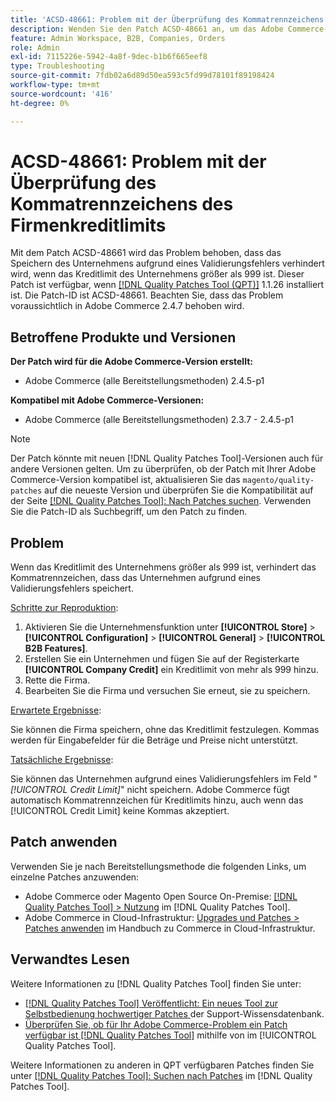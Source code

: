 ```yaml
---
title: 'ACSD-48661: Problem mit der Überprüfung des Kommatrennzeichens des Firmenkreditlimits'
description: Wenden Sie den Patch ACSD-48661 an, um das Adobe Commerce-Problem zu beheben, bei dem das Firmenkreditlimit größer als 999 ist und das Kommatrennzeichen aufgrund eines Validierungsfehlers das Speichern des Unternehmens verhindert.
feature: Admin Workspace, B2B, Companies, Orders
role: Admin
exl-id: 7115226e-5942-4a8f-9dec-b1b6f665eef8
type: Troubleshooting
source-git-commit: 7fdb02a6d89d50ea593c5fd99d78101f89198424
workflow-type: tm+mt
source-wordcount: '416'
ht-degree: 0%

---
```


# ACSD-48661: Problem mit der Überprüfung des Kommatrennzeichens des Firmenkreditlimits

Mit dem Patch ACSD-48661 wird das Problem behoben, dass das Speichern des Unternehmens aufgrund eines Validierungsfehlers verhindert wird, wenn das Kreditlimit des Unternehmens größer als 999 ist. Dieser Patch ist verfügbar, wenn [[!DNL Quality Patches Tool (QPT)]](https://experienceleague.adobe.com/de/docs/commerce-operations/tools/quality-patches-tool/quality-patches-tool-to-self-serve-quality-patches) 1.1.26 installiert ist. Die Patch-ID ist ACSD-48661. Beachten Sie, dass das Problem voraussichtlich in Adobe Commerce 2.4.7 behoben wird.

## Betroffene Produkte und Versionen

**Der Patch wird für die Adobe Commerce-Version erstellt:**

* Adobe Commerce (alle Bereitstellungsmethoden) 2.4.5-p1

**Kompatibel mit Adobe Commerce-Versionen:**

* Adobe Commerce (alle Bereitstellungsmethoden) 2.3.7 - 2.4.5-p1

>[!NOTE]
>
>Der Patch könnte mit neuen [!DNL Quality Patches Tool]-Versionen auch für andere Versionen gelten. Um zu überprüfen, ob der Patch mit Ihrer Adobe Commerce-Version kompatibel ist, aktualisieren Sie das `magento/quality-patches` auf die neueste Version und überprüfen Sie die Kompatibilität auf der Seite [[!DNL Quality Patches Tool]: Nach Patches suchen](https://experienceleague.adobe.com/tools/commerce-quality-patches/index.html?lang=de). Verwenden Sie die Patch-ID als Suchbegriff, um den Patch zu finden.

## Problem

Wenn das Kreditlimit des Unternehmens größer als 999 ist, verhindert das Kommatrennzeichen, dass das Unternehmen aufgrund eines Validierungsfehlers speichert.

<u>Schritte zur Reproduktion</u>:

1. Aktivieren Sie die Unternehmensfunktion unter **[!UICONTROL Store]** > **[!UICONTROL Configuration]** > **[!UICONTROL General]** > **[!UICONTROL B2B Features]**.
1. Erstellen Sie ein Unternehmen und fügen Sie auf der Registerkarte **[!UICONTROL Company Credit]** ein Kreditlimit von mehr als 999 hinzu.
1. Rette die Firma.
1. Bearbeiten Sie die Firma und versuchen Sie erneut, sie zu speichern.

<u>Erwartete Ergebnisse</u>:

Sie können die Firma speichern, ohne das Kreditlimit festzulegen. Kommas werden für Eingabefelder für die Beträge und Preise nicht unterstützt.

<u>Tatsächliche Ergebnisse</u>:

Sie können das Unternehmen aufgrund eines Validierungsfehlers im Feld &quot;*[!UICONTROL Credit Limit]*&quot; nicht speichern. Adobe Commerce fügt automatisch Kommatrennzeichen für Kreditlimits hinzu, auch wenn das [!UICONTROL Credit Limit] keine Kommas akzeptiert.

## Patch anwenden

Verwenden Sie je nach Bereitstellungsmethode die folgenden Links, um einzelne Patches anzuwenden:

* Adobe Commerce oder Magento Open Source On-Premise: [[!DNL Quality Patches Tool] > Nutzung](/help/tools/quality-patches-tool/usage.md) im [!DNL Quality Patches Tool].
* Adobe Commerce in Cloud-Infrastruktur: [Upgrades und Patches > Patches anwenden](https://experienceleague.adobe.com/docs/commerce-cloud-service/user-guide/develop/upgrade/apply-patches.html?lang=de) im Handbuch zu Commerce in Cloud-Infrastruktur.

## Verwandtes Lesen

Weitere Informationen zu [!DNL Quality Patches Tool] finden Sie unter:

* [[!DNL Quality Patches Tool] Veröffentlicht: Ein neues Tool zur Selbstbedienung hochwertiger Patches ](https://experienceleague.adobe.com/de/docs/commerce-operations/tools/quality-patches-tool/quality-patches-tool-to-self-serve-quality-patches) der Support-Wissensdatenbank.
* [Überprüfen Sie, ob für Ihr Adobe Commerce-Problem ein Patch verfügbar ist [!DNL Quality Patches Tool]](/help/tools/quality-patches-tool/patches-available-in-qpt/check-patch-for-magento-issue-with-magento-quality-patches.md) mithilfe von im [!UICONTROL Quality Patches Tool].


Weitere Informationen zu anderen in QPT verfügbaren Patches finden Sie unter [[!DNL Quality Patches Tool]: Suchen nach Patches](https://experienceleague.adobe.com/tools/commerce-quality-patches/index.html?lang=de) im [!DNL Quality Patches Tool].
